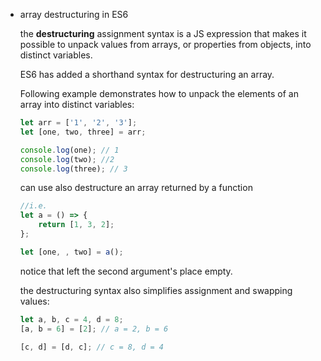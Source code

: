 -   array destructuring in ES6
    
    the **destructuring** assignment syntax is a JS expression that makes it possible to unpack values from arrays, or properties from objects, into distinct variables.
    
    ES6 has added a shorthand syntax for destructuring an array.
    
    Following example demonstrates how to unpack the elements of an array into distinct variables:
    
    ```jsx
    let arr = ['1', '2', '3'];
    let [one, two, three] = arr;
    
    console.log(one); // 1
    console.log(two); //2
    console.log(three); // 3
    ```
    
    can use also destructure an array returned by a function
    
    ```jsx
    //i.e.
    let a = () => {
    	return [1, 3, 2];
    };
    
    let [one, , two] = a();
    ```
    
    notice that left the second argument's place empty.
    
    the destructuring syntax also simplifies assignment and swapping values:
    
    ```jsx
    let a, b, c = 4, d = 8;
    [a, b = 6] = [2]; // a = 2, b = 6
    
    [c, d] = [d, c]; // c = 8, d = 4
    ```